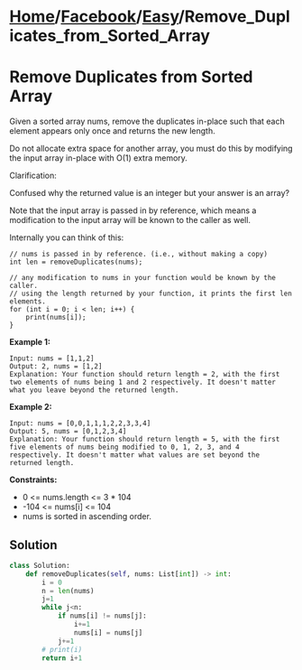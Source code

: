 # [Home](./../..)/[Facebook](./..)/[Easy](./)/Remove_Duplicates_from_Sorted_Array
<h1>Remove Duplicates from Sorted Array</h1>

<p>
Given a sorted array nums, remove the duplicates in-place such that each element appears only once and returns the new length.

Do not allocate extra space for another array, you must do this by modifying the input array in-place with O(1) extra memory.

Clarification:

Confused why the returned value is an integer but your answer is an array?

Note that the input array is passed in by reference, which means a modification to the input array will be known to the caller as well.

Internally you can think of this:

    // nums is passed in by reference. (i.e., without making a copy)
    int len = removeDuplicates(nums);

    // any modification to nums in your function would be known by the caller.
    // using the length returned by your function, it prints the first len elements.
    for (int i = 0; i < len; i++) {
        print(nums[i]);
    }

</p>

<b>Example 1:</b>

    Input: nums = [1,1,2]
    Output: 2, nums = [1,2]
    Explanation: Your function should return length = 2, with the first two elements of nums being 1 and 2 respectively. It doesn't matter what you leave beyond the returned length.
    
<b>Example 2:</b>

    Input: nums = [0,0,1,1,1,2,2,3,3,4]
    Output: 5, nums = [0,1,2,3,4]
    Explanation: Your function should return length = 5, with the first five elements of nums being modified to 0, 1, 2, 3, and 4 respectively. It doesn't matter what values are set beyond the returned length.

<b>Constraints:</b>

- 0 <= nums.length <= 3 * 104
- -104 <= nums[i] <= 104
- nums is sorted in ascending order.

<h2>Solution</h2>

```python
class Solution:
    def removeDuplicates(self, nums: List[int]) -> int:
        i = 0
        n = len(nums)
        j=1
        while j<n:
            if nums[i] != nums[j]:
                i+=1
                nums[i] = nums[j]
            j+=1
        # print(i)
        return i+1
```
